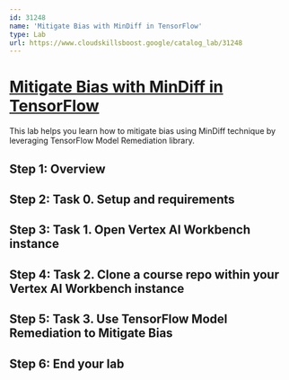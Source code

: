 ```yaml
---
id: 31248
name: 'Mitigate Bias with MinDiff in TensorFlow'
type: Lab
url: https://www.cloudskillsboost.google/catalog_lab/31248
---
```


# [Mitigate Bias with MinDiff in TensorFlow](https://www.cloudskillsboost.google/catalog_lab/31248)

This lab helps you learn how to mitigate bias using MinDiff technique by leveraging TensorFlow Model Remediation library.

## Step 1: Overview

## Step 2: Task 0. Setup and requirements

## Step 3: Task 1. Open Vertex AI Workbench instance

## Step 4: Task 2. Clone a course repo within your Vertex AI Workbench instance

## Step 5: Task 3. Use TensorFlow Model Remediation to Mitigate Bias

## Step 6: End your lab
